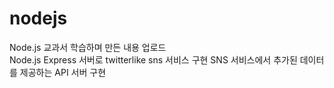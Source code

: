 # nodejs
Node.js 교과서 학습하며 만든 내용 업로드 <br/>
Node.js Express 서버로 twitterlike sns 서비스 구현
SNS 서비스에서 추가된 데이터를 제공하는 API 서버 구현
